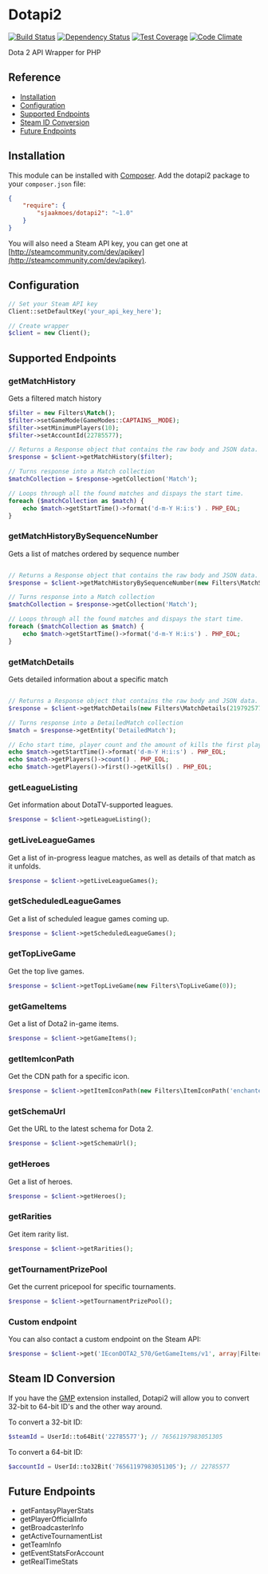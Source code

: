 # Dotapi2
[![Build Status](https://travis-ci.org/Sjaakmoes/Dotapi2.svg?branch=master)](https://travis-ci.org/Sjaakmoes/Dotapi2)
[![Dependency Status](https://www.versioneye.com/user/projects/5723bcb6ba37ce0031fc1f6d/badge.svg?style=flat)](https://www.versioneye.com/user/projects/5723bcb6ba37ce0031fc1f6d)
[![Test Coverage](https://codeclimate.com/github/Sjaakmoes/Dotapi2/badges/coverage.svg)](https://codeclimate.com/github/Sjaakmoes/Dotapi2/coverage)
[![Code Climate](https://codeclimate.com/github/Sjaakmoes/Dotapi2/badges/gpa.svg)](https://codeclimate.com/github/Sjaakmoes/Dotapi2)

Dota 2 API Wrapper for PHP

## Reference

 - [Installation](#installation)
 - [Configuration](#configuration)
 - [Supported Endpoints](#supported-endpoints)
 - [Steam ID Conversion](#steam-id-conversion)
 - [Future Endpoints](#future-endpoints)

## Installation

This module can be installed with [Composer](https://getcomposer.org/).
Add the dotapi2 package to your ```composer.json``` file:

```json
{
    "require": {
        "sjaakmoes/dotapi2": "~1.0"
    }
}
```

You will also need a Steam API key, you can get one at [http://steamcommunity.com/dev/apikey](http://steamcommunity.com/dev/apikey).

## Configuration

```php
// Set your Steam API key
Client::setDefaultKey('your_api_key_here');

// Create wrapper
$client = new Client();
```

## Supported Endpoints

### getMatchHistory

Gets a filtered match history

```php
$filter = new Filters\Match();
$filter->setGameMode(GameModes::CAPTAINS__MODE);
$filter->setMinimumPlayers(10);
$filter->setAccountId(22785577);

// Returns a Response object that contains the raw body and JSON data.
$response = $client->getMatchHistory($filter);

// Turns response into a Match collection
$matchCollection = $response->getCollection('Match');

// Loops through all the found matches and dispays the start time.
foreach ($matchCollection as $match) {
    echo $match->getStartTime()->format('d-m-Y H:i:s') . PHP_EOL;
}
```

### getMatchHistoryBySequenceNumber

Gets a list of matches ordered by sequence number

```php

// Returns a Response object that contains the raw body and JSON data.
$response = $client->getMatchHistoryBySequenceNumber(new Filters\MatchSequence(2040184605, 10));

// Turns response into a Match collection
$matchCollection = $response->getCollection('Match');

// Loops through all the found matches and dispays the start time.
foreach ($matchCollection as $match) {
    echo $match->getStartTime()->format('d-m-Y H:i:s') . PHP_EOL;
}
```

### getMatchDetails

Gets detailed information about a specific match

```php

// Returns a Response object that contains the raw body and JSON data.
$response = $client->getMatchDetails(new Filters\MatchDetails(2197925777));

// Turns response into a DetailedMatch collection
$match = $response->getEntity('DetailedMatch');

// Echo start time, player count and the amount of kills the first player made.
echo $match->getStartTime()->format('d-m-Y H:i:s') . PHP_EOL;
echo $match->getPlayers()->count() . PHP_EOL;
echo $match->getPlayers()->first()->getKills() . PHP_EOL;
```

### getLeagueListing

Get information about DotaTV-supported leagues.

```php
$response = $client->getLeagueListing();
```

### getLiveLeagueGames

Get a list of in-progress league matches, as well as details of that match as it unfolds.

```php
$response = $client->getLiveLeagueGames();
```

### getScheduledLeagueGames

Get a list of scheduled league games coming up.

```php
$response = $client->getScheduledLeagueGames();
```

### getTopLiveGame

Get the top live games.

```php
$response = $client->getTopLiveGame(new Filters\TopLiveGame(0));
```

### getGameItems

Get a list of Dota2 in-game items.

```php
$response = $client->getGameItems();
```

### getItemIconPath

Get the CDN path for a specific icon.

```php
$response = $client->getItemIconPath(new Filters\ItemIconPath('enchanted_manglewood_staff', IconType::LARGE));
```

### getSchemaUrl

Get the URL to the latest schema for Dota 2.

```php
$response = $client->getSchemaUrl();
```

### getHeroes

Get a list of heroes.

```php
$response = $client->getHeroes();
```

### getRarities

Get item rarity list.

```php
$response = $client->getRarities();
```

### getTournamentPrizePool

Get the current pricepool for specific tournaments.

```php
$response = $client->getTournamentPrizePool();
```

### Custom endpoint

You can also contact a custom endpoint on the Steam API:

```php
$response = $client->get('IEconDOTA2_570/GetGameItems/v1', array|Filters\Filter $parameters);
```

## Steam ID Conversion

If you have the [GMP](http://php.net/manual/en/intro.gmp.php) extension installed, Dotapi2 will allow you to convert 32-bit to 64-bit ID's and the other way around.

To convert a 32-bit ID:

```php
$steamId = UserId::to64Bit('22785577'); // 76561197983051305
```

To convert a 64-bit ID:

```php
$accountId = UserId::to32Bit('76561197983051305'); // 22785577
```

## Future Endpoints

 - getFantasyPlayerStats
 - getPlayerOfficialInfo
 - getBroadcasterInfo
 - getActiveTournamentList
 - getTeamInfo
 - getEventStatsForAccount
 - getRealTimeStats

